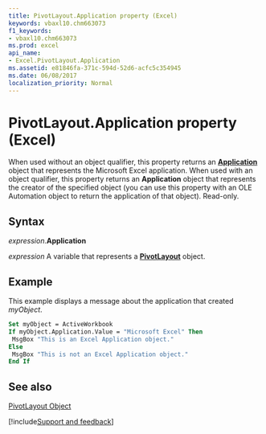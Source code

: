 ```yaml
---
title: PivotLayout.Application property (Excel)
keywords: vbaxl10.chm663073
f1_keywords:
- vbaxl10.chm663073
ms.prod: excel
api_name:
- Excel.PivotLayout.Application
ms.assetid: e81846fa-371c-594d-52d6-acfc5c354945
ms.date: 06/08/2017
localization_priority: Normal
---
```



# PivotLayout.Application property (Excel)

When used without an object qualifier, this property returns an  **[Application](Excel.Application(object).md)** object that represents the Microsoft Excel application. When used with an object qualifier, this property returns an **Application** object that represents the creator of the specified object (you can use this property with an OLE Automation object to return the application of that object). Read-only.


## Syntax

_expression_.**Application**

_expression_ A variable that represents a **[PivotLayout](Excel.PivotLayout.md)** object.


## Example

This example displays a message about the application that created _myObject_.


```vb
Set myObject = ActiveWorkbook 
If myObject.Application.Value = "Microsoft Excel" Then 
 MsgBox "This is an Excel Application object." 
Else 
 MsgBox "This is not an Excel Application object." 
End If
```


## See also


[PivotLayout Object](Excel.PivotLayout.md)

[!include[Support and feedback](~/includes/feedback-boilerplate.md)]